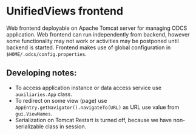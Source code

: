 UnifiedViews frontend
===============

Web frontend deployable on Apache Tomcat server for managing ODCS application.
Web frontend can run independently from backend, however some functionality may
not work or activities may be postponed until backend is started. Frontend makes
use of global configuration in `$HOME/.odcs/config.properties`.

Developing notes:
-----------------
- To access application instance or data access service use `auxiliaries.App`
  class.
- To redirect on some view (page) use `AppEntry.getNavigator().navigateTo(URL)`
  as URL use value from `gui.ViewNames`.
- Serialization on Tomcat Restart is turned off, because we have non-serializable
  class in session.